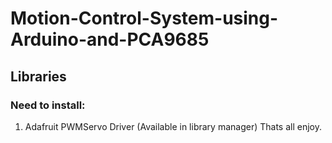 # Motion-Control-System-using-Arduino-and-PCA9685
## Libraries
### Need to install:
  1. Adafruit PWMServo Driver (Available in library manager)
Thats all enjoy.
